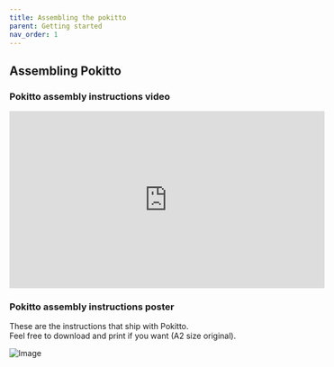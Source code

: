 ```yaml
---
title: Assembling the pokitto
parent: Getting started
nav_order: 1
---
```



## Assembling Pokitto

### Pokitto assembly instructions video

<iframe width="560" height="315" src="https://www.youtube.com/embed/ITfP70d7o6M" frameborder="0" allow="accelerometer; autoplay; encrypted-media; gyroscope; picture-in-picture" allowfullscreen></iframe>

### Pokitto assembly instructions poster

These are the instructions that ship with Pokitto.  
Feel free to download and print if you want (A2 size original).

![Image](http://talk.pokitto.com/uploads/default/original/1X/616b033dd22e842fdcfae3ccf6c671c12fe0bf2e.jpg)
